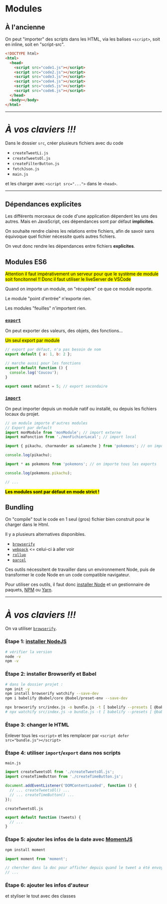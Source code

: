 # Modules

## À l'ancienne

On peut "importer" des scripts dans les HTML, via les balises `<script>`, soit en inline, soit en "script-src".

```html
<!DOCTYPE html>
<html>
  <head>
    <script src="code1.js"></script>
    <script src="code2.js"></script>
    <script src="code3.js"></script>
    <script src="code4.js"></script>
    <script src="code5.js"></script>
    <script src="code6.js"></script>
  </head>
  <body></body>
</html>
```

---

# **_À vos claviers !!!_**

Dans le dossier `src`, créer plusieurs fichiers avec du code

- `createTweetLi.js`
- `createTweetsOl.js`
- `createFilterButton.js`
- `fetchJson.js`
- `main.js`

et les charger avec `<script src="...">` dans le `<head>`.

---

## Dépendances explicites

Les différents morceaux de code d'une application dépendent les uns des autres. Mais en JavaScript, ces dépendances sont par défaut **implicites**.

On souhaite rendre claires les relations entre fichiers, afin de savoir sans équivoque quel fichier nécessite quels autres fichiers.

On veut donc rendre les dépendances entre fichiers **explicites**.

## Modules ES6

<mark>Attention il faut impérativement un serveur pour que le système de module soit foncitonnel !! Donc il faut utiliser le liveServer de VSCode</mark>

Quand on importe un module, on "récupère" ce que ce module exporte.

Le module "point d'entrée" n'exporte rien.

Les modules "feuilles" n'importent rien.

### [`export`](https://developer.mozilla.org/fr/docs/Web/JavaScript/Reference/Instructions/export)

On peut exporter des valeurs, des objets, des fonctions...

<mark>Un seul export par module</mark>

```js
// export par défaut, n'a pas besoin de nom
export default { a: 1, b: 2 };

// marche aussi pour les fonctions
export default function () {
  console.log('Coucou');
}

export const maConst = 5; // export secondaire
```

### [`import`](https://developer.mozilla.org/fr/docs/Web/JavaScript/Reference/Instructions/import)

On peut importer depuis un module natif ou installé, ou depuis les fichiers locaux du projet.

```js
// un module importe d'autres modules
// Export par default
import monModule from 'monModule'; // import externe
import maFonction from './monFichierLocal'; // import local

import { pikachu, charmander as salameche } from 'pokemons'; // on importe seulement "pikachu" et "charmander", que je renomme en "salameche"

console.log(pikachu);

import * as pokemons from 'pokemons'; // on importe tous les exports

console.log(pokemons.pikachu);

// ...
```

**<mark>Les modules sont par défaut en mode strict !</mark>**

## Bundling

On "compile" tout le code en 1 seul (gros) fichier bien construit pour le charger dans le Html.

Il y a plusieurs alternatives disponibles.

- [`browserify`](http://browserify.org/)
- [`webpack`](https://webpack.js.org/) <= celui-ci à aller voir
- [`rollup`](https://rollupjs.org/guide/en)
- [`parcel`](https://parceljs.org/)

Ces outils nécessitent de travailler dans un environnement Node, puis de transformer le code Node en un code compatible navigateur.

Pour utiliser ces outils, il faut donc [installer Node](https://nodejs.org/en/) et un gestionnaire de paquets, [NPM](https://www.npmjs.com/) ou [Yarn](https://yarnpkg.com/en/).

---

# **_À vos claviers !!!_**

On va utiliser [`browserify`](http://browserify.org/).

### Étape 1: [installer NodeJS](https://nodejs.org/en/)

```bash
# vérifier la version
node -v
npm -v
```

### Étape 2: installer Browserify et Babel

```bash
# dans le dossier projet :
npm init -y
npm install browserify watchify --save-dev
npm i babelify @babel/core @babel/preset-env --save-dev

npx browserify src/index.js -o bundle.js -t [ babelify --presets [ @babel/env ] ] -d
# npx watchify src/index.js -o bundle.js -t [ babelify --presets [ @babel/env ] ] -d -v
```

### Étape 3: changer le HTML

Enlever tous les `<script>` et les remplacer par `<script defer src="bundle.js"></script>`

### Étape 4: utiliser `import`/`export` dans nos scripts

`main.js`

```js
import createTweetsOl from './createTweetsOl.js';
import createTimeButton from './createTimeButton.js';

document.addEventListener('DOMContentLoaded', function () {
  // ... createTweetsOl() ...
  // ... createTimeButton() ...
});
```

`createTweetsOl.js`

```js
export default function (tweets) {
  // ...
}
```

### Étape 5: ajouter les infos de la date avec [MomentJS](https://momentjs.com/)

```bash
npm install moment
```

```js
import moment from 'moment';

// chercher dans la doc pour afficher depuis quand le tweet a été envoyé
// ...
```

### Étape 6: ajouter les infos d'auteur

et styliser le tout avec des classes
